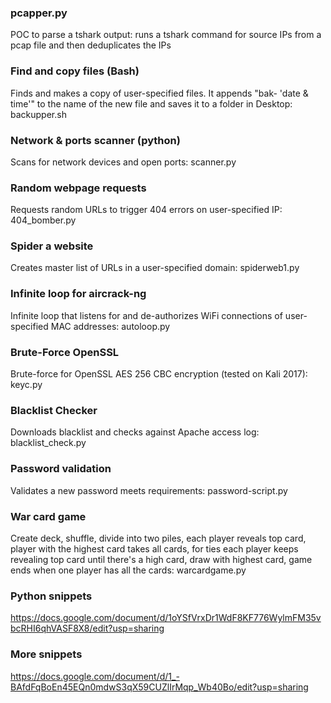 ### pcapper.py
POC to parse a tshark output: runs a tshark command for source IPs from a pcap file and then deduplicates the IPs  

### Find and copy files (Bash)
Finds and makes a copy of user-specified files. It appends "bak- 'date & time'" to the name of the new file and saves it to a folder in Desktop: backupper.sh

### Network & ports scanner (python)
Scans for network devices and open ports: scanner.py 

### Random webpage requests
Requests random URLs to trigger 404 errors on user-specified IP: 404_bomber.py

### Spider a website
Creates master list of URLs in a user-specified domain: spiderweb1.py

### Infinite loop for aircrack-ng
Infinite loop that listens for and de-authorizes WiFi connections of user-specified MAC addresses: autoloop.py

### Brute-Force OpenSSL
Brute-force for OpenSSL AES 256 CBC encryption (tested on Kali 2017): keyc.py

### Blacklist Checker
Downloads blacklist and checks against Apache access log: blacklist_check.py  

### Password validation 
Validates a new password meets requirements: password-script.py

### War card game
Create deck, shuffle, divide into two piles, each player reveals top card, player with the highest card takes all cards, for ties each player keeps revealing top card until there's a high card, draw with highest card, game ends when one player has all the cards: warcardgame.py

### Python snippets
https://docs.google.com/document/d/1oYSfVrxDr1WdF8KF776WylmFM35vbcRHI6qhVASF8X8/edit?usp=sharing

### More snippets
https://docs.google.com/document/d/1_-BAfdFqBoEn45EQn0mdwS3qX59CUZlIrMqp_Wb40Bo/edit?usp=sharing
